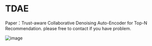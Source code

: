 # TDAE
Paper：Trust-aware Collaborative Denoising Auto-Encoder for Top-N Recommendation.
please free to contact if you have problem.

![image](http://github.com/xy1234552/TDAE/result/result.png)
